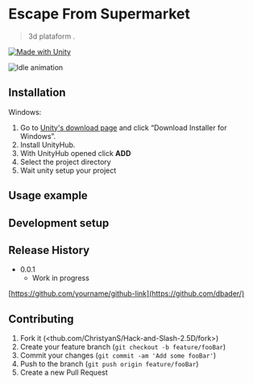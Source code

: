 # Escape From Supermarket

> 3d plataform .

[![Made with Unity](https://img.shields.io/badge/Made%20with-Unity-57b9d3.svg?style=plastic&logo=unity)](https://unity3d.com)

![Idle animation](https://im3.ezgif.com/tmp/ezgif-3-c83dc53b4450.gif)

## Installation

Windows:
1. Go to [Unity's download page](https://store.unity.com/download) and click “Download Installer for Windows”.
1. Install UnityHub. 
1. With UnityHub opened click **ADD**
1. Select the project directory
1. Wait unity setup your project

## Usage example

## Development setup

## Release History

* 0.0.1
    * Work in progress

[https://github.com/yourname/github-link](https://github.com/dbader/)

## Contributing

1. Fork it (<thub.com/ChristyanS/Hack-and-Slash-2.5D/fork>)
2. Create your feature branch (`git checkout -b feature/fooBar`)
3. Commit your changes (`git commit -am 'Add some fooBar'`)
4. Push to the branch (`git push origin feature/fooBar`)
5. Create a new Pull Request
